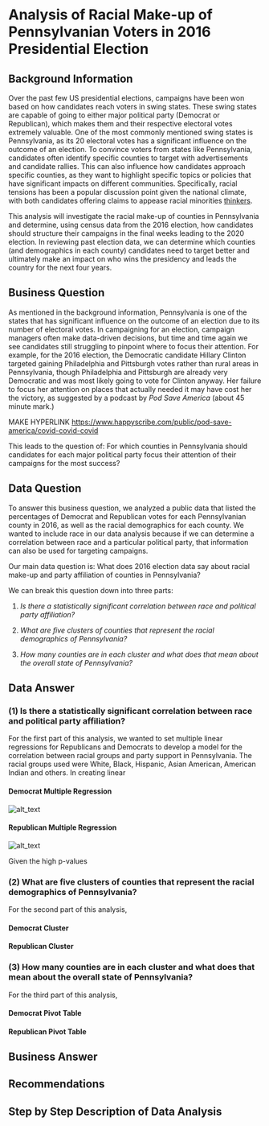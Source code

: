 # Analysis of Racial Make-up of Pennsylvanian Voters in 2016 Presidential Election

## Background Information 
Over the past few US presidential elections, campaigns have been won based on how candidates reach voters in swing states. These swing states are capable of going to either major political party (Democrat or Republican), which makes them and their respective electoral votes extremely valuable. One of the most commonly mentioned swing states is Pennsylvania, as its 20 electoral votes has a significant influence on the outcome of an election. To convince voters from states like Pennsylvania, candidates often identify specific counties to target with advertisements and candidate rallies. This can also influence how candidates approach specific counties, as they want to highlight specific topics or policies that have significant impacts on different communities. Specifically, racial tensions has been a popular discussion point given the national climate, with both candidates offering claims to appease racial minorities [thinkers](https://www.nytimes.com/2020/10/28/upshot/election-polling-racial-gap.html).  

This analysis will investigate the racial make-up of counties in Pennsylvania and determine, using census data from the 2016 election, how candidates should structure their campaigns in the final weeks leading to the 2020 election. In reviewing past election data, we can determine which counties (and demographics in each county) candidates need to target better and ultimately make an impact on who wins the presidency and leads the country for the next four years. 

## Business Question

As mentioned in the background information, Pennsylvania is one of the states that has significant influence on the outcome of an election due to its number of electoral votes. In campaigning for an election, campaign managers often make data-driven decisions, but time and time again we see candidates still struggling to pinpoint where to focus their attention. For example, for the 2016 election, the Democratic candidate Hillary Clinton targeted gaining Philadelphia and Pittsburgh votes rather than rural areas in Pennsylvania, though Philadelphia and Pittsburgh are already very Democratic and was most likely going to vote for Clinton anyway. Her failure to focus her attention on places that actually needed it may have cost her the victory, as suggested by a podcast by *Pod Save America* (about 45 minute mark.) 

MAKE HYPERLINK https://www.happyscribe.com/public/pod-save-america/covid-covid-covid 

This leads to the question of: For which counties in Pennsylvania should candidates for each major political party focus their attention of their campaigns for the most success? 

## Data Question 

To answer this business question, we analyzed a public data that listed the percentages of Democrat and Republican votes for each Pennsylvanian county in 2016, as well as the racial demographics for each county. We wanted to include race in our data analysis because if we can determine a correlation between race and a particular political party, that information can also be used for targeting campaigns. 

Our main data question is: What does 2016 election data say about racial make-up and party affiliation of counties in Pennsylvania?

We can break this question down into three parts: 

1) *Is there a statistically significant correlation between race and political party affiliation?* 

2) *What are five clusters of counties that represent the racial demographics of Pennsylvania?* 

3) *How many counties are in each cluster and what does that mean about the overall state of Pennsylvania?* 

## Data Answer 

### (1) Is there a statistically significant correlation between race and political party affiliation? 

For the first part of this analysis, we wanted to set multiple linear regressions for Republicans and Democrats to develop a model for the correlation between racial groups and party support in Pennsylvania. The racial groups used were White, Black, Hispanic, Asian American, American Indian and others. In creating linear 
 
#### Democrat Multiple Regression 
![alt_text](https://github.com/akhilaanna/correlation-and-clustering-between-race-and-voting/blob/main/Regression%20Democrat.png)

#### Republican Multiple Regression 
![alt_text](https://github.com/akhilaanna/correlation-and-clustering-between-race-and-voting/blob/main/Regression%20Republican.png)

Given the high p-values

### (2) What are five clusters of counties that represent the racial demographics of Pennsylvania? 

For the second part of this analysis, 

#### Democrat Cluster 

#### Republican Cluster 

### (3) How many counties are in each cluster and what does that mean about the overall state of Pennsylvania? 

For the third part of this analysis, 

#### Democrat Pivot Table 

#### Republican Pivot Table 

## Business Answer 

## Recommendations 

## Step by Step Description of Data Analysis 
